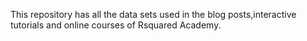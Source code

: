 This repository has all the data sets used in the blog posts,interactive 
tutorials and online courses of Rsquared Academy. 
